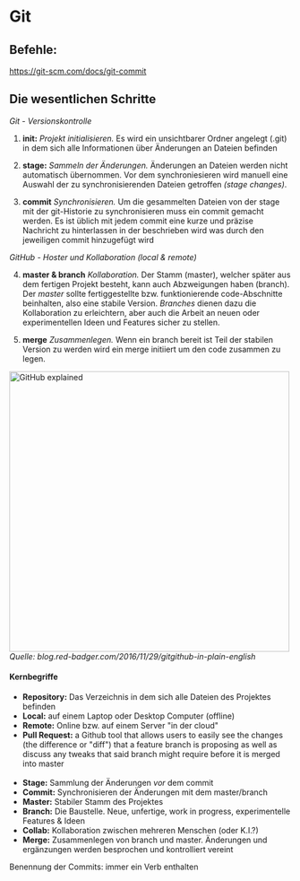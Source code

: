 # Git

## Befehle:

https://git-scm.com/docs/git-commit

## Die wesentlichen Schritte

_Git - Versionskontrolle_

1. **init:** _Projekt initialisieren._ Es wird ein unsichtbarer Ordner angelegt (.git) in dem sich alle Informationen über Änderungen an Dateien befinden

2. **stage:** _Sammeln der Änderungen._ Änderungen an Dateien werden nicht automatisch übernommen. Vor dem synchroniesieren wird manuell eine Auswahl der zu synchronisierenden Dateien getroffen _(stage changes)_.
3. **commit** _Synchronisieren._ Um die gesammelten Dateien von der stage mit der git-Historie zu synchronisieren muss ein commit gemacht werden. Es ist üblich mit jedem commit eine kurze und präzise Nachricht zu hinterlassen in der beschrieben wird was durch den jeweiligen commit hinzugefügt wird

_GitHub - Hoster und Kollaboration (local & remote)_

4. **master & branch** _Kollaboration._ Der Stamm (master), welcher später aus dem fertigen Projekt besteht, kann auch Abzweigungen haben (branch). Der _master_ sollte fertiggestellte bzw. funktionierende code-Abschnitte beinhalten, also eine stabile Version. _Branches_ dienen dazu die Kollaboration zu erleichtern, aber auch die Arbeit an neuen oder experimentellen Ideen und Features sicher zu stellen.

5. **merge** _Zusammenlegen._ Wenn ein branch bereit ist Teil der stabilen Version zu werden wird ein merge initiiert um den code zusammen zu legen.

<img alt="GitHub explained" src="https://blog.red-badger.com/hubfs/Imported_Blog_Media/img-257.jpg" width="500px"><br>
_Quelle: blog.red-badger.com/2016/11/29/gitgithub-in-plain-english_

#### Kernbegriffe

- **Repository:** Das Verzeichnis in dem sich alle Dateien des Projektes befinden
- **Local:** auf einem Laptop oder Desktop Computer (offline)
- **Remote:** Online bzw. auf einem Server "in der cloud"
- **Pull Request:** a Github tool that allows users to easily see the changes (the difference or "diff") that a feature branch is proposing as well as discuss any tweaks that said branch might require before it is merged into master <br><br>
- **Stage:** Sammlung der Änderungen _vor_ dem commit
- **Commit:** Synchronisieren der Änderungen mit dem master/branch
- **Master:** Stabiler Stamm des Projektes
- **Branch:** Die Baustelle. Neue, unfertige, work in progress, experimentelle Features & Ideen
- **Collab:** Kollaboration zwischen mehreren Menschen (oder K.I.?)
- **Merge:** Zusammenlegen von branch und master. Änderungen und ergänzungen werden besprochen und kontrolliert vereint

Benennung der Commits:
immer ein Verb enthalten
